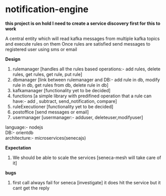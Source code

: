 # notification-engine

<b>this project is on hold I need to create a service discovery first for this to work</b>

A central entity which will read kafka messages from multiple kafka topics and execute rules on them
Once rules are satisfied send messages to registered user using sms or email  

<b>Design</b>

1. rulemanager [handles all the rules based operations:- add rules, delete rules, get rules, get rule, put rule]
2. dbmanager [link between rulemanager and DB:- add rule in db, modify rule in db, get rules from db, delete rule in db]
3. kafkamanager [functionality yet to be decided]
4. functions [a simple library with predifined operation that a rule can have:- add , subtract, send_notification, compare]
5. ruleExecutioner [functionality yet to be decided]
6. postoffice [send messages or email]
7. usermanager [usermanager:- adduser, deleteuser,modifyuser]

language:- nodejs  
DB:- orientdb  
architecture:- microservices(senecajs)  

<b>Expectation</b> 

1. We should be able to scale the services  [seneca-mesh will take care of it]   


<b>bugs</b>

1. first call always fail for seneca [investigate] it does hit the service but it cant get the reply   
